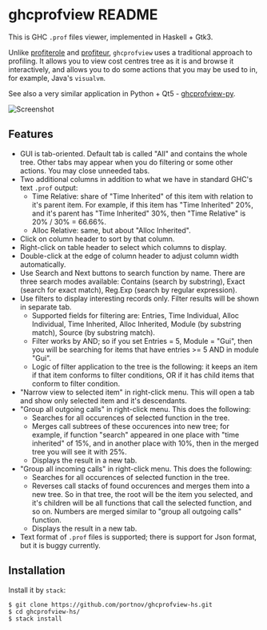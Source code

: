 ghcprofview README
==================

This is GHC `.prof` files viewer, implemented in Haskell + Gtk3.

Unlike [profiterole][1] and [profiteur][2], `ghcprofview` uses a traditional
approach to profiling. It allows you to view cost centres tree as it is and
browse it interactively, and allows you to do some actions that you may be used
to in, for example, Java's `visualvm`.

See also a very similar application in Python + Qt5 - [ghcprofview-py][3].

[1]: https://hackage.haskell.org/package/profiterole
[2]: https://hackage.haskell.org/package/profiteur
[3]: https://github.com/portnov/ghcprofview-py

![Screenshot](https://user-images.githubusercontent.com/284644/61590344-1a57ff80-abd1-11e9-93ce-dfc316c825ae.png)

Features
--------

* GUI is tab-oriented. Default tab is called "All" and contains the whole tree.
  Other tabs may appear when you do filtering or some other actions. You may
  close unneeded tabs.
* Two additional columns in addition to what we have in standard GHC's text `.prof` output:
  * Time Relative: share of "Time Inherited" of this item with relation to it's
    parent item. For example, if this item has "Time Inherited" 20%, and it's
    parent has "Time Inherited" 30%, then "Time Relative" is 20% / 30% =
    66.66%.
  * Alloc Relative: same, but about "Alloc Inherited".
* Click on column header to sort by that column.
* Right-click on table header to select which columns to display.
* Double-click at the edge of column header to adjust column width automatically.
* Use Search and Next buttons to search function by name. There are three
  search modes available: Contains (search by substring), Exact (search for
  exact match), Reg.Exp (search by regular expression).
* Use filters to display interesting records only. Filter results will be shown
  in separate tab.
  * Supported fields for filtering are: Entries, Time Individual, Alloc
    Individual, Time Inherited, Alloc Inherited, Module (by substring match),
    Source (by substring match).
  * Filter works by AND; so if you set Entries = 5, Module = "Gui", then you
    will be searching for items that have entries >= 5 AND in module "Gui".
  * Logic of filter application to the tree is the following: it keeps an item
    if that item conforms to filter conditions, OR if it has child items that
    conform to filter condition.
* "Narrow view to selected item" in right-click menu. This will open a tab and
  show only selected item and it's descendants.
* "Group all outgoing calls" in right-click menu. This does the following:
  * Searches for all occurences of selected function in the tree.
  * Merges call subtrees of these occurences into new tree; for example, if
    function "search" appeared in one place with "time inherited" of 15%, and
    in another place with 10%, then in the merged tree you will see it with
    25%.
  * Displays the result in a new tab.
* "Group all incoming calls" in right-click menu. This does the following:
  * Searches for all occurences of selected function in the tree.
  * Reverses call stacks of found occurences and merges them into a new tree.
    So in that tree, the root will be the item you selected, and it's children
    will be all functions that call the selected function, and so on. Numbers
    are merged similar to "group all outgoing calls" function.
  * Displays the result in a new tab.
* Text format of `.prof` files is supported; there is support for Json format,
  but it is buggy currently.

Installation
------------

Install it by `stack`:

    $ git clone https://github.com/portnov/ghcprofview-hs.git
    $ cd ghcprofview-hs/
    $ stack install

